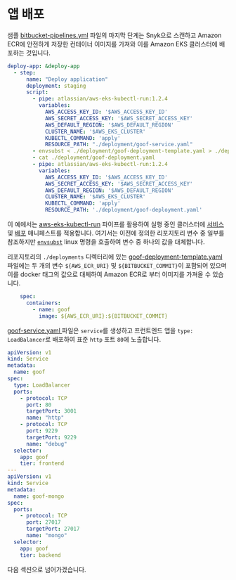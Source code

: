 # 앱 배포

샘플 [bitbucket-pipelines.yml](https://bitbucket.org/snyk/patterns-library-atlassian-aws/src/08298e9b6d3108d33bd54a4839e92884c79c8597/bitbucket-pipelines.yml#lines-57:79) 파일의 마지막 단계는 Snyk으로 스캔하고 Amazon ECR에 안전하게 저장한 컨테이너 이미지를 가져와 이를 Amazon EKS 클러스터에 배포하는 것입니다.

```yaml
deploy-app: &deploy-app
  - step:
      name: "Deploy application"
      deployment: staging
      script:
        - pipe: atlassian/aws-eks-kubectl-run:1.2.4
          variables:
            AWS_ACCESS_KEY_ID: '$AWS_ACCESS_KEY_ID'
            AWS_SECRET_ACCESS_KEY: '$AWS_SECRET_ACCESS_KEY'
            AWS_DEFAULT_REGION: '$AWS_DEFAULT_REGION'
            CLUSTER_NAME: '$AWS_EKS_CLUSTER'
            KUBECTL_COMMAND: 'apply'
            RESOURCE_PATH: "./deployment/goof-service.yaml"
        - envsubst < ./deployment/goof-deployment-template.yaml > ./deployment/goof-deployment.yaml
        - cat ./deployment/goof-deployment.yaml
        - pipe: atlassian/aws-eks-kubectl-run:1.2.4
          variables:
            AWS_ACCESS_KEY_ID: '$AWS_ACCESS_KEY_ID'
            AWS_SECRET_ACCESS_KEY: '$AWS_SECRET_ACCESS_KEY'
            AWS_DEFAULT_REGION: '$AWS_DEFAULT_REGION'
            CLUSTER_NAME: '$AWS_EKS_CLUSTER'
            KUBECTL_COMMAND: 'apply'
            RESOURCE_PATH: './deployment/goof-deployment.yaml'
```

이 예에서는 [aws-eks-kubectl-run](https://bitbucket.org/atlassian/aws-eks-kubectl-run) 파이프를 활용하여 실행 중인 클러스터에 [서비스](https://bitbucket.org/snyk/patterns-library-atlassian-aws/src/master/deployment/goof-service.yaml) 및 [배포](https://bitbucket.org/snyk/patterns-library-atlassian-aws/src/master/deployment/goof-deployment-template.yaml) 매니페스트를 적용합니다. 여기서는 이전에 정의한 리포지토리 변수 중 일부를 참조하지만 [`envsubst`](https://www.gnu.org/software/gettext/manual/html\_node/envsubst-Invocation.html#index-envsubst) linux 명령을 호출하여 변수 중 하나의 값을 대체합니다.

리포지토리의 `./deployments` 디렉터리에 있는 [goof-deployment-template.yaml](https://bitbucket.org/snyk/patterns-library-atlassian-aws/src/08298e9b6d3108d33bd54a4839e92884c79c8597/deployment/goof-deployment-template.yaml#lines-19) 파일에는 두 개의 변수 `${AWS_ECR_URI}` 및 `${BITBUCKET_COMMIT}`이 포함되어 있으며 이를 docker 태그의 값으로 대체하여 Amazon ECR로 부터 이미지를 가져올 수 있습니다.

```yaml
    spec:
      containers:
        - name: goof
          image: ${AWS_ECR_URI}:${BITBUCKET_COMMIT}
```

[goof-service.yaml ](https://bitbucket.org/snyk/patterns-library-atlassian-aws/src/master/deployment/goof-service.yaml)파일은 `service`를 생성하고 프런트엔드 앱을 `type: LoadBalancer`로 배포하여 표준 `http` 포트 `80`에 노출합니다.

```yaml
apiVersion: v1
kind: Service
metadata:
  name: goof
spec:
  type: LoadBalancer
  ports:
    - protocol: TCP
      port: 80
      targetPort: 3001
      name: "http"
    - protocol: TCP
      port: 9229
      targetPort: 9229
      name: "debug"
  selector:
    app: goof
    tier: frontend
---
apiVersion: v1
kind: Service
metadata:
  name: goof-mongo
spec:
  ports:
    - protocol: TCP
      port: 27017
      targetPort: 27017
      name: "mongo"
  selector:
    app: goof
    tier: backend
```

다음 섹션으로 넘어가겠습니다.
